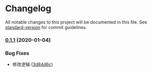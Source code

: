 # Changelog

All notable changes to this project will be documented in this file. See [standard-version](https://github.com/conventional-changelog/standard-version) for commit guidelines.

### [0.1.1](https://github.com/daixijun/ansible-role-firewalld/compare/v0.1.0...v0.1.1) (2020-01-04)


### Bug Fixes

* 修改逻辑 ([3d84d6c](https://github.com/daixijun/ansible-role-firewalld/commit/3d84d6c9bc3d91aae1b1d0f1597b2392805d283b))
